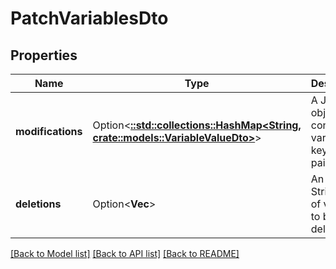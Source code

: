# PatchVariablesDto

## Properties

Name | Type | Description | Notes
------------ | ------------- | ------------- | -------------
**modifications** | Option<[**::std::collections::HashMap<String, crate::models::VariableValueDto>**](VariableValueDto.md)> | A JSON object containing variable key-value pairs. | [optional]
**deletions** | Option<**Vec<String>**> | An array of String keys of variables to be deleted. | [optional]

[[Back to Model list]](../README.md#documentation-for-models) [[Back to API list]](../README.md#documentation-for-api-endpoints) [[Back to README]](../README.md)


